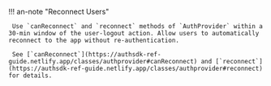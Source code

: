 !!! an-note  "Reconnect Users"

     Use `canReconnect` and `reconnect` methods of `AuthProvider` within a 30-min window of the user-logout action. Allow users to automatically reconnect to the app without re-authentication. 
     
     See [`canReconnect`](https://authsdk-ref-guide.netlify.app/classes/authprovider#canReconnect) and [`reconnect`](https://authsdk-ref-guide.netlify.app/classes/authprovider#reconnect) for details.